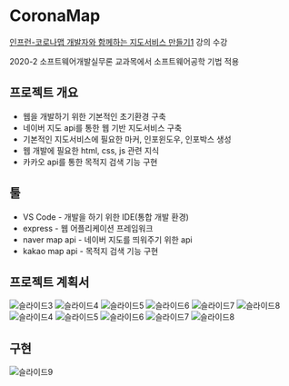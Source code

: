 # CoronaMap
[인프런-코로나맵 개발자와 함께하는 지도서비스 만들기1](https://www.inflearn.com/course/%EC%BD%94%EB%A1%9C%EB%82%98%EB%A7%B5-%EC%A7%80%EB%8F%84%EC%84%9C%EB%B9%84%EC%8A%A4)  강의 수강

2020-2 소프트웨어개발실무론 교과목에서 소프트웨어공학 기법 적용

## 프로젝트 개요

* 웹을 개발하기 위한 기본적인 초기환경 구축
* 네이버 지도 api를 통한 웹 기반 지도서비스 구축
* 기본적인 지도서비스에 필요한 마커, 인포윈도우, 인포박스 생성
* 웹 개발에 필요한 html, css, js 관련 지식
* 카카오 api를 통한 목적지 검색 기능 구현


## 툴
* VS Code - 개발을 하기 위한 IDE(통합 개발 환경) 
* express - 웹 어플리케이션 프레임워크
* naver map api - 네이버 지도를 띄워주기 위한 api
* kakao map api - 목적지 검색 기능 구현


## 프로젝트 계획서
![슬라이드3](https://user-images.githubusercontent.com/69028945/138364225-82dd55b7-7ff1-4c67-a146-2f54e16b9657.JPG)
![슬라이드4](https://user-images.githubusercontent.com/69028945/138364251-39ec0bb8-5f6c-49c6-998a-ca4f25a6a77a.JPG)
![슬라이드5](https://user-images.githubusercontent.com/69028945/138364260-064996f6-fb7d-4343-8ceb-abb24cccc600.JPG)
![슬라이드6](https://user-images.githubusercontent.com/69028945/138364270-4f017232-00be-4dd2-a714-aecbc0bbbe54.JPG)
![슬라이드7](https://user-images.githubusercontent.com/69028945/138364274-37792aab-66f5-4583-8f26-190e51a721c8.JPG)
![슬라이드8](https://user-images.githubusercontent.com/69028945/138364284-34413474-0db8-4fe5-896c-f6900c29284f.JPG)
![슬라이드4](https://user-images.githubusercontent.com/69028945/138364310-a825ee4f-7c99-4369-905d-837033b3307e.JPG)
![슬라이드5](https://user-images.githubusercontent.com/69028945/138364318-484302f4-3c64-41b2-959e-45b283750642.JPG)
![슬라이드6](https://user-images.githubusercontent.com/69028945/138364326-e9efde24-ca5b-40d3-82ce-1530297fc57b.JPG)
![슬라이드7](https://user-images.githubusercontent.com/69028945/138364331-e134c93a-e3ee-4e9d-9b6f-95c1d601d841.JPG)
![슬라이드8](https://user-images.githubusercontent.com/69028945/138364351-9b9c3f62-b03c-4352-a519-54c2bd72d2c0.JPG)




## 구현

![슬라이드9](https://user-images.githubusercontent.com/69028945/138364363-446a25dd-2dbc-452f-ba49-2243311cacf6.JPG)

